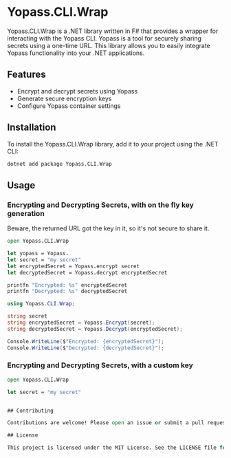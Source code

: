 # Yopass.CLI.Wrap

Yopass.CLI.Wrap is a .NET library written in F# that provides a wrapper for interacting with the Yopass CLI. Yopass is a tool for securely sharing secrets using a one-time URL. This library allows you to easily integrate Yopass functionality into your .NET applications.

## Features

- Encrypt and decrypt secrets using Yopass
- Generate secure encryption keys
- Configure Yopass container settings

## Installation

To install the Yopass.CLI.Wrap library, add it to your project using the .NET CLI:

```sh
dotnet add package Yopass.CLI.Wrap
```

## Usage

### Encrypting and Decrypting Secrets, with on the fly key generation

Beware, the returned URL got the key in it, so it's not secure to share it.

```fsharp
open Yopass.CLI.Wrap

let yopass = Yopass.
let secret = "my secret"
let encryptedSecret = Yopass.encrypt secret
let decryptedSecret = Yopass.decrypt encryptedSecret

printfn "Encrypted: %s" encryptedSecret
printfn "Decrypted: %s" decryptedSecret
```

```csharp
using Yopass.CLI.Wrap;

string secret
string encryptedSecret = Yopass.Encrypt(secret);
string decryptedSecret = Yopass.Decrypt(encryptedSecret);

Console.WriteLine($"Encrypted: {encryptedSecret}");
Console.WriteLine($"Decrypted: {decryptedSecret}");
```

### Encrypting and Decrypting Secrets, with a custom key

```fsharp
open Yopass.CLI.Wrap

let secret = "my secret"


## Contributing

Contributions are welcome! Please open an issue or submit a pull request on GitHub.

## License

This project is licensed under the MIT License. See the LICENSE file for details.
